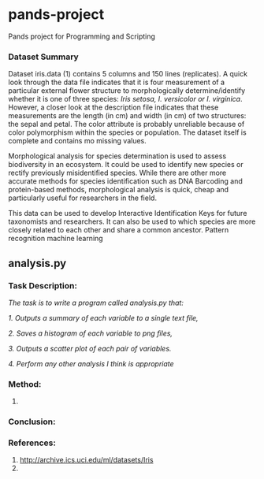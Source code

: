 # pands-project
Pands project for Programming and Scripting

### Dataset Summary
Dataset iris.data (1) contains 5 columns and 150 lines (replicates). A quick look through the data file indicates that it is four measurement of a particular external flower structure to morphologically determine/identify whether it is one of three species: *Iris setosa, I. versicolor or I. virginica*. However, a closer look at the description file indicates that these measurements are the length (in cm) and width (in cm) of two structures: the sepal and petal. The color attribute is probably unreliable because of color polymorphism within the species or population. The dataset itself is complete and contains mo missing values.

Morphological analysis for species determination is used to assess biodiversity in an ecosystem. It could be used to identify new species or rectify previously misidentified species. While there are other more accurate methods for species identification such as DNA Barcoding and protein-based methods, morphological analysis is quick, cheap and particularly useful for researchers in the field. 

This data can be used to develop Interactive Identification Keys for future taxonomists and researchers. It can also be used to which species are more closely related to each other and share a common ancestor. Pattern recognition machine learning

## **analysis.py**

### Task Description:
*The task is to write a program called analysis.py that:*

*1. Outputs a summary of each variable to a single text file,*
	
*2. Saves a histogram of each variable to png files,*
	
*3. Outputs a scatter plot of each pair of variables.*
	
*4. Perform any other analysis I think is appropriate*

### Method:
1. 

### Conclusion:


### References:
1. http://archive.ics.uci.edu/ml/datasets/Iris
2. 
